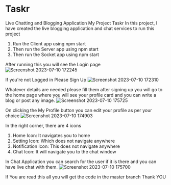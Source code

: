 # Taskr
Live Chatting and Blogging Application
My Project Taskr
In this project, I have created the live blogging application and chat services
to run this project 
1. Run the Client app using npm start
2. Then run the Server app using npm start
3. Then run the Socket app using npm start

After running this you will see the Login page
![Screenshot 2023-07-10 172245](https://github.com/Mrhaltung/Taskr/assets/92170743/6176d07d-3f55-4416-8bea-e301b8bcd3fe)

If you're not Logged in Please Sign Up
![Screenshot 2023-07-10 172310](https://github.com/Mrhaltung/Taskr/assets/92170743/f50b9970-6281-44dd-a84f-1066dc1d113a)

Whatever details are needed please fill them after signing up you will go to the home page where you will see your profile card and you can write a blog or post any image.
![Screenshot 2023-07-10 175725](https://github.com/Mrhaltung/Taskr/assets/92170743/c0e977c4-ec2c-406a-a0d9-9af254f5db9f)

On clicking the My Profile button you can edit your profile as per your choice 
![Screenshot 2023-07-10 174903](https://github.com/Mrhaltung/Taskr/assets/92170743/28fe2144-3cf8-46d1-bca4-7838d657f954)

In the right corner, there are 4 icons 
1. Home Icon: It navigates you to home
2. Setting Icon: Which does not navigate anywhere
3. Notification Icon: This does not navigate anywhere
4. Chat Icon: It will navigate you to the chat window

In Chat Application you can search for the user if it is there and you can have live chat with them.
![Screenshot 2023-07-10 175700](https://github.com/Mrhaltung/Taskr/assets/92170743/3928ac0d-ced1-42ef-9b74-85333702b783)


If You are read this all you will get the code in the master branch Thank YOU
